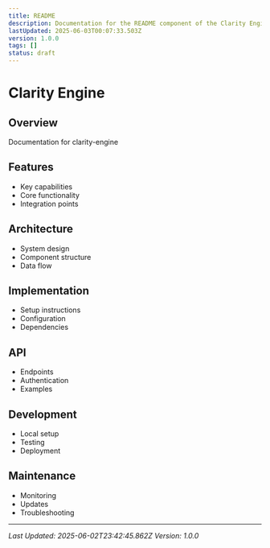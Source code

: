 ```yaml
---
title: README
description: Documentation for the README component of the Clarity Engine system.
lastUpdated: 2025-06-03T00:07:33.503Z
version: 1.0.0
tags: []
status: draft
---
```




# Clarity Engine

## Overview
Documentation for clarity-engine

## Features
- Key capabilities
- Core functionality
- Integration points

## Architecture
- System design
- Component structure
- Data flow

## Implementation
- Setup instructions
- Configuration
- Dependencies

## API
- Endpoints
- Authentication
- Examples

## Development
- Local setup
- Testing
- Deployment

## Maintenance
- Monitoring
- Updates
- Troubleshooting

---
*Last Updated: 2025-06-02T23:42:45.862Z*
*Version: 1.0.0* 